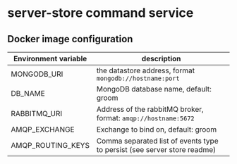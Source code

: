 # server-store command service

## Docker image configuration

| Environment variable | description                                                    |
| -------------------- | -------------------------------------------------------------- |
| MONGODB_URI          | the datastore address, format `mongodb://hostname:port`        |
| DB_NAME              | MongoDB database name, default: groom                          |
| RABBITMQ_URI         | Address of the rabbitMQ broker, format: `amqp://hostname:5672` |
| AMQP_EXCHANGE        | Exchange to bind on, default: groom                            |
| AMQP_ROUTING_KEYS    | Comma separated list of events type to persist (see server store readme)                                                               |
